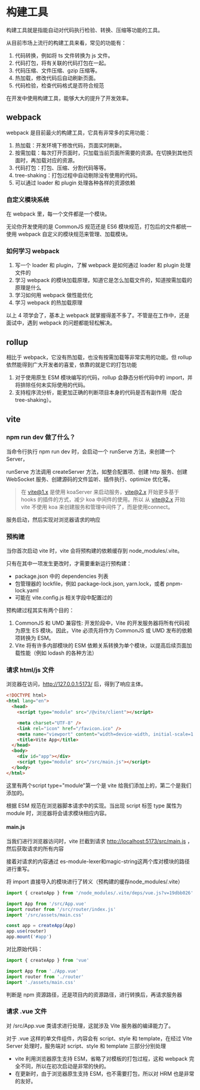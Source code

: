 # 构建工具

构建工具就是指能自动对代码执行检验、转换、压缩等功能的工具。

从目前市场上流行的构建工具来看，常见的功能有：

1. 代码转换，例如将 ts 文件转换为 js 文件。
2. 代码打包，将有关联的代码打包在一起。
3. 代码压缩、文件压缩、gzip 压缩等。
4. 热加载，修改代码后自动刷新页面。
5. 代码检验，检查代码格式是否符合规范

在开发中使用构建工具，能够大大的提升了开发效率。

## webpack

webpack 是目前最火的构建工具，它具有非常多的实用功能：

1. 热加载：开发环境下修改代码，页面实时刷新。
2. 按需加载：每次打开页面时，只加载当前页面所需要的资源。在切换到其他页面时，再加载对应的资源。
3. 代码打包：打包、压缩、分割代码等等。
4. tree-shaking：打包过程中自动剔除没有使用的代码。
5. 可以通过 loader 和 plugin 处理各种各样的资源依赖

### 自定义模块系统

在 webpack 里，每一个文件都是一个模块。

无论你开发使用的是 CommonJS 规范还是 ES6 模块规范，打包后的文件都统一使用 webpack 自定义的模块规范来管理、加载模块。

### 如何学习 webpack

1. 写一个 loader 和 plugin，了解 webpack 是如何通过 loader 和 plugin 处理文件的
2. 学习 webpack 的模块加载原理，知道它是怎么加载文件的，知道按需加载的原理是什么
3. 学习如何用 webpack 做性能优化
4. 学习 webpack 的热加载原理

以上 4 项学会了，基本上 webpack 就掌握得差不多了。不管是在工作中，还是面试中，遇到 webpack 的问题都能轻松解决。

## rollup

相比于 webpack，它没有热加载，也没有按需加载等非常实用的功能。但 rollup 依然能得到广大开发者的喜爱，依靠的就是它的打包功能

1. 对于使用原生 ESM 模块编写的代码，rollup 会静态分析代码中的 import，并将排除任何未实际使用的代码。
2. 支持程序流分析，能更加正确的判断项目本身的代码是否有副作用（配合 tree-shaking）。

## vite

### npm run dev 做了什么？

当命令行执行 npm run dev 时，会启动一个 runServe 方法，来创建一个 Server，

runServe 方法调用 createServer 方法，如整合配置项、创建 http 服务、创建 WebSocket 服务、创建源码的文件监听、插件执行、optimize 优化等。

> 在 <vite@1.x> 是使用 koaServer 来启动服务，<vite@2.x> 开始更多基于 hooks 的插件的方式，减少 koa 中间件的使用。所以 从 <vite@2.x> 开始 vite 不使用 koa 来创建服务和管理中间件了，而是使用connect。

服务启动，然后实现对浏览器请求的响应

### 预构建

当你首次启动 vite 时，vite 会将预构建的依赖缓存到 node_modules/.vite。

只有在其中一项发生更改时，才需要重新运行预构建：

- package.json 中的 dependencies 列表
- 包管理器的 lockfile，例如 package-lock.json, yarn.lock，或者 pnpm-lock.yaml
- 可能在 vite.config.js 相关字段中配置过的

预构建过程其实有两个目的：

1. CommonJS 和 UMD 兼容性: 开发阶段中，Vite 的开发服务器将所有代码视为原生 ES 模块。因此，Vite 必须先将作为 CommonJS 或 UMD 发布的依赖项转换为 ESM。
2. Vite 将有许多内部模块的 ESM 依赖关系转换为单个模块，以提高后续页面加载性能（例如 lodash 的各种方法）

### 请求 html/js 文件

浏览器在访问，<http://127.0.0.1:5173/> 后，得到了响应主体。

```html
<!DOCTYPE html>
<html lang="en">
  <head>
    <script type="module" src="/@vite/client"></script>

    <meta charset="UTF-8" />
    <link rel="icon" href="/favicon.ico" />
    <meta name="viewport" content="width=device-width, initial-scale=1.0" />
    <title>Vite App</title>
  </head>
  <body>
    <div id="app"></div>
    <script type="module" src="/src/main.js"></script>
  </body>
</html>
```

这里有两个script type="module"第一个是 vite 给我们添加上的，第二个是我们添加的。

根据 ESM 规范在浏览器脚本请求中的实现。当出现 script 标签 type 属性为 module 时，浏览器将会请求模块相应内容。

#### main.js

当我们进行浏览器访问时，vite 拦截到请求 <http://localhost:5173/src/main.js> ，然后获取请求的所有内容

接着对请求的内容通过 es-module-lexer和magic-string这两个库对模块的路径进行重写。

将 import 直接导入的模块进行了转义（预构建的缓存node_modules/.vite）

```js
import { createApp } from '/node_modules/.vite/deps/vue.js?v=19dbb026'

import App from '/src/App.vue'
import router from '/src/router/index.js'
import '/src/assets/main.css'

const app = createApp(App)
app.use(router)
app.mount('#app')
```

对比原始代码：

```js
import { createApp } from 'vue'

import App from './App.vue'
import router from './router'
import './assets/main.css'

```

判断是 npm 资源路径，还是项目内的资源路径，进行转换后，再请求服务器

### 请求 .vue 文件

对 /src/App.vue 类请求进行处理，这就涉及 Vite 服务器的编译能力了。

对于 .vue 这样的单文件组件，内容会有 script、style 和 template，在经过 Vite Server 处理时，服务端对 script、style 和 template 三部分分别处理

- vite 利用浏览器原生支持 ESM，省略了对模板的打包过程，这和 webpack 完全不同，所以在初次启动是非常的快的。
- 在更新时，由于浏览器原生支持 ESM，也不需要打包，所以对 HRM 也是非常的友好。
